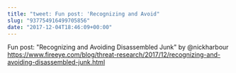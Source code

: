 ```yaml
---
title: "tweet: Fun post: 'Recognizing and Avoid"
slug: "937754916499705856"
date: "2017-12-04T18:46:09+00:00"
---
```

Fun post: "Recognizing and Avoiding Disassembled Junk" by @nickharbour https://www.fireeye.com/blog/threat-research/2017/12/recognizing-and-avoiding-disassembled-junk.html